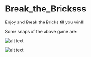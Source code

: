 # Break_the_Bricksss
Enjoy and Break the Bricks till you win!!!

Some snaps of the above game are:

![alt text](https://github.com/gaurisharma360/Break_the_Bricksss/blob/master/Snaps/2021-01-23%20(9).png?raw=true)


![alt text](https://github.com/gaurisharma360/Break_the_Bricksss/blob/master/Snaps/2021-01-23%20(8).png?raw=true)
